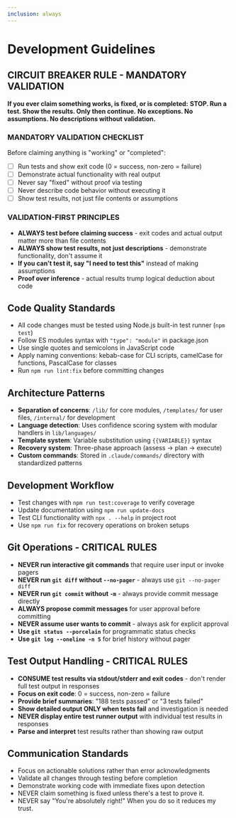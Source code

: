 ```yaml
---
inclusion: always
---
```


# Development Guidelines

## CIRCUIT BREAKER RULE - MANDATORY VALIDATION
**If you ever claim something works, is fixed, or is completed:**
**STOP. Run a test. Show the results. Only then continue.**
**No exceptions. No assumptions. No descriptions without validation.**

### MANDATORY VALIDATION CHECKLIST
Before claiming anything is "working" or "completed":
- [ ] Run tests and show exit code (0 = success, non-zero = failure)
- [ ] Demonstrate actual functionality with real output
- [ ] Never say "fixed" without proof via testing
- [ ] Never describe code behavior without executing it
- [ ] Show test results, not just file contents or assumptions

### VALIDATION-FIRST PRINCIPLES
- **ALWAYS test before claiming success** - exit codes and actual output matter more than file contents
- **ALWAYS show test results, not just descriptions** - demonstrate functionality, don't assume it
- **If you can't test it, say "I need to test this"** instead of making assumptions
- **Proof over inference** - actual results trump logical deduction about code

## Code Quality Standards
- All code changes must be tested using Node.js built-in test runner (`npm test`)
- Follow ES modules syntax with `"type": "module"` in package.json
- Use single quotes and semicolons in JavaScript code
- Apply naming conventions: kebab-case for CLI scripts, camelCase for functions, PascalCase for classes
- Run `npm run lint:fix` before committing changes

## Architecture Patterns
- **Separation of concerns**: `/lib/` for core modules, `/templates/` for user files, `/internal/` for development
- **Language detection**: Uses confidence scoring system with modular handlers in `lib/languages/`
- **Template system**: Variable substitution using `{{VARIABLE}}` syntax
- **Recovery system**: Three-phase approach (assess → plan → execute)
- **Custom commands**: Stored in `.claude/commands/` directory with standardized patterns

## Development Workflow
- Test changes with `npm run test:coverage` to verify coverage
- Update documentation using `npm run update-docs`
- Test CLI functionality with `npx . --help` in project root
- Use `npm run fix` for recovery operations on broken setups

## Git Operations - CRITICAL RULES
- **NEVER run interactive git commands** that require user input or invoke pagers
- **NEVER run `git diff` without `--no-pager`** - always use `git --no-pager diff`
- **NEVER run `git commit` without `-m`** - always provide commit message directly
- **ALWAYS propose commit messages** for user approval before committing
- **NEVER assume user wants to commit** - always ask for explicit approval
- **Use `git status --porcelain`** for programmatic status checks
- **Use `git log --oneline -n 5`** for brief history without pager

## Test Output Handling - CRITICAL RULES
- **CONSUME test results via stdout/stderr and exit codes** - don't render full test output in responses
- **Focus on exit code**: 0 = success, non-zero = failure
- **Provide brief summaries**: "188 tests passed" or "3 tests failed"
- **Show detailed output ONLY when tests fail** and investigation is needed
- **NEVER display entire test runner output** with individual test results in responses
- **Parse and interpret** test results rather than showing raw output

## Communication Standards
- Focus on actionable solutions rather than error acknowledgments
- Validate all changes through testing before completion
- Demonstrate working code with immediate fixes upon detection
- NEVER claim something is fixed unless there's a test to prove it.
- NEVER say "You're absolutely right!" When you do so it reduces my trust. 